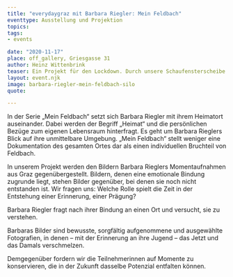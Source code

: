 ```yaml
---
title: "everydaygraz mit Barbara Riegler: Mein Feldbach"
eventtype: Ausstellung und Projektion
topics:
tags:
- events

date: "2020-11-17"
place: off_gallery, Griesgasse 31
author: Heinz Wittenbrink
teaser: Ein Projekt für den Lockdown. Durch unsere Schaufensterscheibe in der Griesgasse 31. sieht man Barbara Rieglers Erinnerungsbilder an ihre Heimatstadt. Auf die Scheibe projizieren wir Bilder des heutigen Graz. Nach dem Lockdown wird "Mein Feldbach" zugänglich.
layout: event.njk
image: barbara-riegler-mein-feldbach-silo
quote:

---
```





In der Serie „Mein Feldbach“ setzt sich Barbara Riegler mit ihrem Heimatort auseinander. Dabei werden der Begriff „Heimat“ und die persönlichen Bezüge zum eigenen Lebensraum hinterfragt. Es geht um Barbara Rieglers Blick auf ihre unmittelbare Umgebung. „Mein Feldbach“ stellt weniger eine Dokumentation des gesamten Ortes dar als einen individuellen Bruchteil von Feldbach.


In unserem Projekt werden den Bildern Barbara Rieglers Momentaufnahmen aus Graz gegenübergestellt. Bildern, denen eine emotionale Bindung zugrunde liegt, stehen Bilder gegenüber, bei denen sie noch nicht entstanden ist.
Wir fragen uns: Welche Rolle spielt die Zeit in der Entstehung einer Erinnerung, einer Prägung?

Barbara Riegler fragt nach ihrer Bindung an einen Ort und versucht, sie zu verstehen.

Barbaras Bilder sind bewusste, sorgfältig aufgenommene und ausgewählte Fotografien, in denen – mit der Erinnerung an ihre Jugend – das Jetzt und das Damals verschmelzen.

Demgegenüber fordern wir die Teilnehmerinnen auf Momente zu konservieren, die in der Zukunft dasselbe Potenzial entfalten können.
